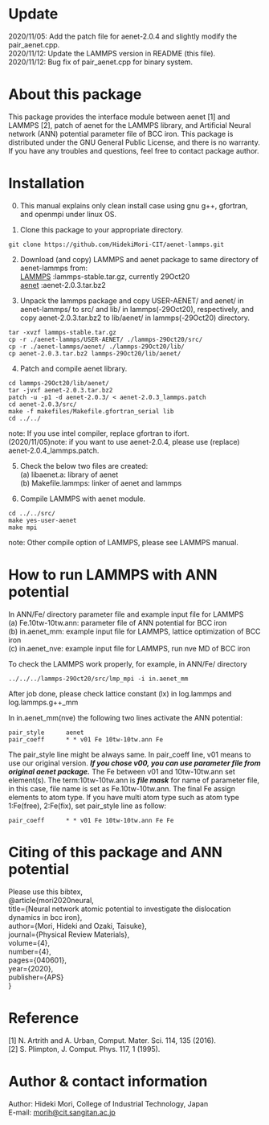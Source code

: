 # Update
2020/11/05: Add the patch file for aenet-2.0.4 and slightly modify the pair_aenet.cpp.  
2020/11/12: Update the LAMMPS version in README (this file).  
2020/11/12: Bug fix of pair_aenet.cpp for binary system.

# About this package

This package provides the interface module between aenet [1] and LAMMPS [2], patch of aenet for the LAMMPS library, and Artificial Neural network (ANN) potential parameter file of BCC iron.
This package is distributed under the GNU General Public License, and there is no warranty.
If you have any troubles and questions, feel free to contact package author.

# Installation

0. This manual explains only clean install case using gnu g++, gfortran, and openmpi under linux OS. 
  
1. Clone this package to your appropriate directory.
``` 
git clone https://github.com/HidekiMori-CIT/aenet-lammps.git
```

2. Download (and copy) LAMMPS and aenet package to same directory of aenet-lammps from:  
[LAMMPS](https://lammps.sandia.gov/) :lammps-stable.tar.gz, currently 29Oct20  
[aenet](http://ann.atomistic.net/) :aenet-2.0.3.tar.bz2  

3. Unpack the lammps package and copy USER-AENET/ and aenet/ in aenet-lammps/ to src/ and lib/ in lammps(-29Oct20), respectively, and copy aenet-2.0.3.tar.bz2 to lib/aenet/ in lammps(-29Oct20) directory.
```
tar -xvzf lammps-stable.tar.gz
cp -r ./aenet-lammps/USER-AENET/ ./lammps-29Oct20/src/
cp -r ./aenet-lammps/aenet/ ./lammps-29Oct20/lib/
cp aenet-2.0.3.tar.bz2 lammps-29Oct20/lib/aenet/
```

4. Patch and compile aenet library.
```
cd lammps-29Oct20/lib/aenet/
tar -jvxf aenet-2.0.3.tar.bz2
patch -u -p1 -d aenet-2.0.3/ < aenet-2.0.3_lammps.patch
cd aenet-2.0.3/src/
make -f makefiles/Makefile.gfortran_serial lib
cd ../../
```
note: If you use intel compiler, replace gfortran to ifort.  
(2020/11/05)note: if you want to use aenet-2.0.4, please use (replace) aenet-2.0.4_lammps.patch.

5. Check the below two files are created:  
(a) libaenet.a: library of aenet  
(b) Makefile.lammps: linker of aenet and lammps  

6. Compile LAMMPS with aenet module.
```
cd ../../src/
make yes-user-aenet
make mpi
```
note: Other compile option of LAMMPS, please see LAMMPS manual.

# How to run LAMMPS with ANN potential

In ANN/Fe/ directory parameter file and example input file for LAMMPS  
(a) Fe.10tw-10tw.ann: parameter file of ANN potential for BCC iron   
(b) in.aenet_mm: example input file for LAMMPS, lattice optimization of BCC iron  
(c) in.aenet_nve: example input file for LAMMPS, run nve MD of BCC iron  

To check the LAMMPS work properly, for example, in ANN/Fe/ directory
```
../../../lammps-29Oct20/src/lmp_mpi -i in.aenet_mm
```
After job done, please check lattice constant (lx) in log.lammps and log.lammps.g++_mm

In in.aenet_mm(nve) the following two lines activate the ANN potential:
```
pair_style      aenet
pair_coeff      * * v01 Fe 10tw-10tw.ann Fe
```

The pair_style line might be always same.
In pair_coeff line, v01 means to use our original version. 
**_If you chose v00, you can use parameter file from original aenet package._**
The Fe between v01 and 10tw-10tw.ann set element(s).
The term:10tw-10tw.ann is **_file mask_** for name of parameter file, in this case, file name is set as Fe.10tw-10tw.ann.
The final Fe assign elements to atom type.
If you have multi atom type such as atom type 1:Fe(free), 2:Fe(fix), set pair_style line as follow:  
```
pair_coeff      * * v01 Fe 10tw-10tw.ann Fe Fe 
```

# Citing of this package and ANN potential
Please use this bibtex,  
@article{mori2020neural,  
  title={Neural network atomic potential to investigate the dislocation dynamics in bcc iron},  
  author={Mori, Hideki and Ozaki, Taisuke},  
  journal={Physical Review Materials},  
  volume={4},  
  number={4},  
  pages={040601},  
  year={2020},  
  publisher={APS}  
}

# Reference
[1] N. Artrith and A. Urban, Comput. Mater. Sci. 114, 135 (2016).  
[2] S. Plimpton, J. Comput. Phys. 117, 1 (1995).  
 

# Author & contact information
Author: Hideki Mori, College of Industrial Technology, Japan  
E-mail: morih@cit.sangitan.ac.jp

